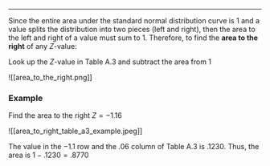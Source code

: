 - - -
Since the entire area under the standard normal distribution curve is 1 and a value splits the distribution into two pieces (left and right), then the area to the left and right of a value must sum to 1. Therefore, to find the **area to the right** of any $Z$-value:

Look up the $Z$-value in Table A.3 and subtract the area from 1

![[area_to_the_right.png]]

### Example
Find the area to the right $Z=-1.16$

![[area_to_right_table_a3_example.jpeg]]

The value in the $-1.1$ row and the $.06$ column of Table A.3 is .1230. 
Thus, the area is $1-.1230=.8770$
